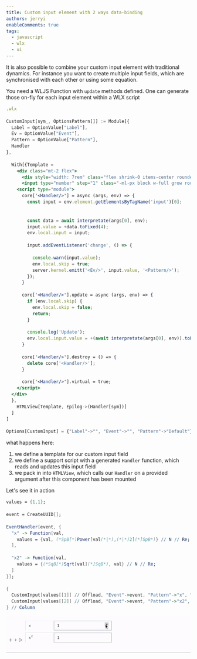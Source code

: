 ```yaml
---
title: Custom input element with 2 ways data-binding
authors: jerryi
enableComments: true
tags:
  - javascript
  - wlx
  - ui
---
```

It is also possible to combine your custom input element with traditional dynamics. For instance you want to create multiple input fields, which are synchronised  with each other or using some equation. 

<!--truncate-->

You need a WLJS Function with `update` methods defined. One can generate those on-fly for each input element within a WLX script

```jsx
.wlx

CustomInput[sym_, OptionsPattern[]] := Module[{
  Label = OptionValue["Label"],
  Ev = OptionValue["Event"],
  Pattern = OptionValue["Pattern"],
  Handler
},

  With[{Template = 
    <div class="mt-2 flex">
      <div style="width: 7rem" class="flex shrink-0 items-center rounded-l-md bg-white px-3 text-base text-gray-500 outline outline-1 -outline-offset-1 outline-gray-300 sm:text-sm/6"><Label/></div>
      <input type="number" step="1" class="-ml-px block w-full grow rounded-r-md bg-white px-3 py-1.5 text-base text-gray-900 outline outline-1 -outline-offset-1 outline-gray-300 placeholder:text-gray-400 focus:outline focus:outline-2 focus:-outline-offset-2 focus:outline-indigo-600 sm:text-sm/6" placeholder="0.0"/>
    <script type="module">
      core['<Handler/>'] = async (args, env) => {
        const input = env.element.getElementsByTagName('input')[0];


        const data = await interpretate(args[0], env);
        input.value = +data.toFixed(4);
        env.local.input = input;

        input.addEventListener('change', () => {
          
          console.warn(input.value);
          env.local.skip = true;
          server.kernel.emitt('<Ev/>', input.value, '<Pattern/>');
        });        
      }

      core['<Handler/>'].update = async (args, env) => {
        if (env.local.skip) {
          env.local.skip = false;
          return;
        }
        
        console.log('Update');
        env.local.input.value = +(await interpretate(args[0], env)).toFixed(4);
      }

      core['<Handler/>'].destroy = () => {
        delete core['<Handler/>'];
      }

      core['<Handler/>'].virtual = true;
    </script>
  </div>
  },
    HTMLView[Template, Epilog->(Handler[sym])]
  ]
]

Options[CustomInput] = {"Label"->"", "Event"->"", "Pattern"->"Default"};
```

what happens here:

1. we define a template for our custom input field
2. we define a support script with a generated `Handler` function, which reads and updates this input field
3. we pack in into `HTMLView`, which calls our `Handler` on a provided argument after this component has been mounted

Let's see it in action

```mathematica @
values = {1,1};

event = CreateUUID[];

EventHandler[event, {
  "x" -> Function[val,
    values = {val, (*SpB[*)Power[val(*|*),(*|*)2](*]SpB*)} // N // Re;
  ],

  "x2" -> Function[val,
    values = {(*SqB[*)Sqrt[val](*]SqB*), val} // N // Re;
  ]
}];

{
  CustomInput[values[[1]] // Offload, "Event"->event, "Pattern"->"x", "Label"->"x"],
  CustomInput[values[[2]] // Offload, "Event"->event, "Pattern"->"x2", "Label"->"x<sup>2</sup>"]
} // Column
```

![](./fields-ezgif.com-video-to-gif-converter-553959e2d416c2aa4cc82261b90aa3f0%20(1).gif)